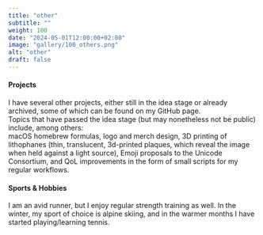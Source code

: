 ```yaml
---
title: "other"
subtitle: ""
weight: 100
date: "2024-05-01T12:00:00+02:00"
image: "gallery/100_others.png"
alt: "other"
draft: false
---
```



#### Projects

I have several other projects, either still in the idea stage or already archived, some of which can be found on my GitHub page.\
Topics that have passed the idea stage (but may nonetheless not be public) include, among others:\
macOS homebrew formulas, logo and merch design, 3D printing of lithophanes (thin, translucent, 3d-printed plaques, which reveal the image when held against a light source), Emoji proposals to the Unicode Consortium, and QoL improvements in the form of small scripts for my regular workflows.


#### Sports & Hobbies

I am an avid runner, but I enjoy regular strength training as well. In the winter, my sport of choice is alpine skiing, and in the warmer months I have started playing/learning tennis.
